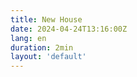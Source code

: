 ```yaml
---
title: New House
date: 2024-04-24T13:16:00Z
lang: en
duration: 2min
layout: 'default'
---
```


<Title />


I have migrated my blog from [nuxt](https://nuxt.com/) to [vitepress](https://vitepress.dev/).

<GitHubCard to="https://github.com/elonehoo/elonehoo.me/pull/62" type="pull" status="merged" title="refactor: migrating nuxt to vitepress" />

This might seem like a step back, but because I used [remark](https://github.com/remarkjs/remark) in [nuxt content](https://content.nuxt.com/) and I'm not very good at writing plugins for it, I wanted to use [markdown-it](https://github.com/markdown-it/markdown-it).

So I took some time to complete this migration, of course, the blog is not fully done yet.
